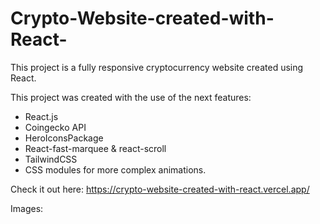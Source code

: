 # Crypto-Website-created-with-React-

This project is a fully responsive cryptocurrency website created using React. 

This project was created with the use of the next features:
* React.js
* Coingecko API
* HeroIconsPackage
* React-fast-marquee & react-scroll
* TailwindCSS
* CSS modules for more complex animations.

Check it out here:
https://crypto-website-created-with-react.vercel.app/

Images:
